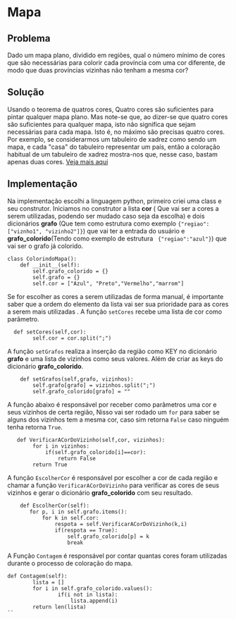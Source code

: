 # Mapa

## Problema
Dado um mapa plano, dividido em regiões, qual o número mínimo de cores que são necessárias para colorir cada província com uma cor diferente, de
modo que duas províncias vizinhas não tenham a mesma cor?

## Solução

Usando o teorema de quatros cores, Quatro cores são suficientes para pintar qualquer mapa plano. Mas note-se que, ao dizer-se
que quatro cores são suficientes para qualquer mapa, isto não significa que sejam necessárias para cada mapa. Isto é, no máximo
são precisas quatro cores. Por exemplo, se considerarmos um tabuleiro de xadrez como sendo um mapa, e cada "casa" do tabuleiro 
representar um país, então a coloração habitual de um tabuleiro de xadrez mostra-nos que, nesse caso, bastam apenas duas cores. [Veja mais aqui](https://www.atractor.pt/matviva/geral/t5cores/index.htm)

## Implementação
Na implementação escolhi a linguagem python, primeiro criei uma class e seu construtor. Iniciamos no construtor a lista **cor** ( Que vai ser a cores a serem utilizadas, podendo ser mudado caso seja da escolha) e dois dicionários **grafo** (Que tem como estrutura como exemplo ```{"regiao":["viznho1", "vizinho2"]}```) que vai ter a entrada do usuário e **grafo_colorido**(Tendo como exemplo de estrutura ``` {"regiao":"azul"}```)  que vai ser o grafo já colorido. 

```
class ColorindoMapa():
    def __init__(self):
        self.grafo_colorido = {}
        self.grafo = {}
        self.cor = ["Azul", "Preto","Vermelho","marrom"]
```
Se for escolher as cores a serem utilizadas de forma manual, é importante saber que a ordem do elemento da lista vai ser sua prioridade para as cores a serem mais utilizadas . A função ```setCores``` recebe uma lista de cor como parâmetro.  
```
  def setCores(self,cor):
        self.cor = cor.split(";")
```

A função ```setGrafos``` realiza a inserção da região como KEY no dicionário  **grafo** e uma lista de vizinhos como seus valores. Além de criar as keys do dicionário **grafo_colorido**. 

```
    def setGrafos(self,grafo, vizinhos):
        self.grafo[grafo] = vizinhos.split(";")
        self.grafo_colorido[grafo] = ""
 ```
A função abaixo é responsável por receber como parâmetros uma cor e seus vizinhos de certa região, Nisso vai ser rodado um ```for``` para saber se alguns dos vizinhos tem a mesma cor, caso sim retorna ```False``` caso ninguém  tenha  retorna ```True```.

```
   def VerificarACorDoVizinho(self,cor, vizinhos):
        for i in vizinhos:
            if(self.grafo_colorido[i]==cor):
                return False
        return True
```
A função ```EscolherCor``` é responsável por escolher a cor de cada região e chamar a função ``` VerificarACorDoVizinho ``` para verificar as cores de seus vizinhos e gerar o dicionário **grafo_colorido** com seu resultado.  

```
    def EscolherCor(self):
       for p, i in self.grafo.items():
           for k in self.cor:
               respota = self.VerificarACorDoVizinho(k,i)
               if(respota == True):
                   self.grafo_colorido[p] = k
                   break
```

A Função ```Contagem``` é responsável por contar quantas cores foram utilizadas durante o processo de coloração do mapa.

```
def Contagem(self):
        lista = []
        for i in self.grafo_colorido.values():
                if(i not in lista):
                    lista.append(i)
        return len(lista)
``
